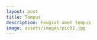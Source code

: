 ```yaml
---
layout: post
title: Tempus
description: Feugiat amet tempus
image: assets/images/pic02.jpg
---
```



